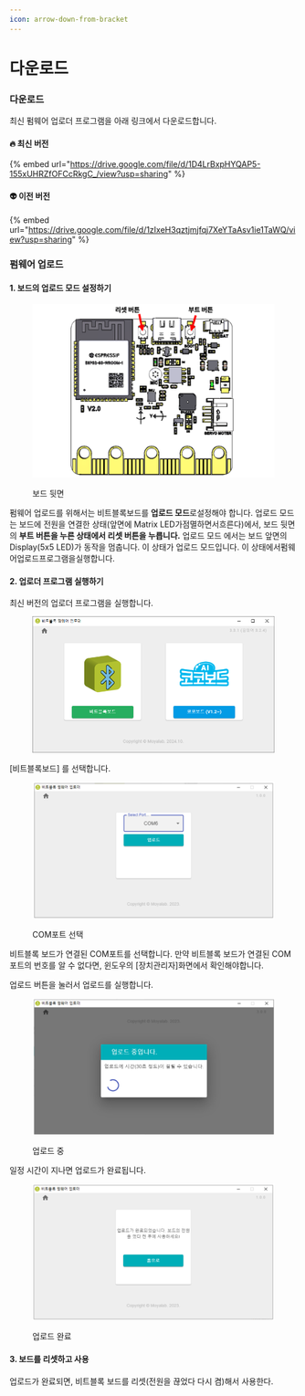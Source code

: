 ```yaml
---
icon: arrow-down-from-bracket
---
```


# 다운로드



### 다운로드

최신 펌웨어 업로더 프로그램을 아래   링크에서 다운로드합니다.

#### 🔥 최신 버전&#x20;

{% embed url="https://drive.google.com/file/d/1D4LrBxpHYQAP5-155xUHRZfOFCcRkgC_/view?usp=sharing" %}

#### 👽  이전 버전

{% embed url="https://drive.google.com/file/d/1zIxeH3qztjmjfqj7XeYTaAsv1ie1TaWQ/view?usp=sharing" %}

### 펌웨어 업로드&#x20;

#### 1. 보드의 업로드 모드 설정하기&#x20;

<figure><img src="../.gitbook/assets/firmup_01.png" alt=""><figcaption><p>보드 뒷면</p></figcaption></figure>

펌웨어 업로드를 위해서는 비트블록보드를 **업로드 모드**로설정해야 합니다. 업로드 모드는 보드에 전원을 연결한 상태(앞면에  Matrix LED가점멸하면서흐른다)에서, 보드 뒷면의 **부트 버튼을 누른 상태에서 리셋 버튼을 누릅니다.** 업로드 모드 에서는 보드 앞면의 Display(5x5 LED)가 동작을 멈춥니다. 이 상태가 업로드 모드입니다.   이      상태에서펌웨어업로드프로그램을실행합니다.

#### 2. 업로더 프로그램 실행하기

최신 버전의 업로더 프로그램을    실행합니다.&#x20;

<figure><img src="../.gitbook/assets/2025-02-15 18 25 55.png" alt=""><figcaption></figcaption></figure>

\[비트블록보드] 를  선택합니다.

<figure><img src="../.gitbook/assets/firmup_03.png" alt=""><figcaption><p>COM포트 선택</p></figcaption></figure>



비트블록 보드가 연결된 COM포트를 선택합니다.  만약 비트블록 보드가 연결된 COM포트의 번호를 알 수 없다면, 윈도우의 \[장치관리자]화면에서 확인해야합니다.

업로드 버튼을 눌러서 업로드를 실행합니다.    &#x20;

<figure><img src="../.gitbook/assets/firmup_04.png" alt=""><figcaption><p>업로드 중</p></figcaption></figure>

일정 시간이 지나면 업로드가 완료됩니다.

<figure><img src="../.gitbook/assets/firmup_05.png" alt=""><figcaption><p>업로드 완료</p></figcaption></figure>

#### 3. 보드를 리셋하고 사용

업로드가 완료되면, 비트블록 보드를 리셋(전원을  끊었다  다시 켬)해서 사용한다.
